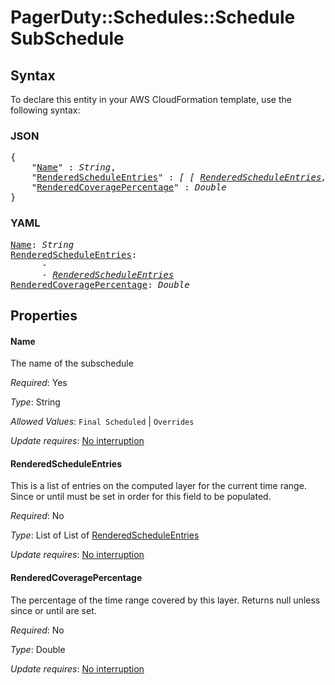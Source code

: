 # PagerDuty::Schedules::Schedule SubSchedule

## Syntax

To declare this entity in your AWS CloudFormation template, use the following syntax:

### JSON

<pre>
{
    "<a href="#name" title="Name">Name</a>" : <i>String</i>,
    "<a href="#renderedscheduleentries" title="RenderedScheduleEntries">RenderedScheduleEntries</a>" : <i>[ [ <a href="renderedscheduleentries.md">RenderedScheduleEntries</a>, ... ], ... ]</i>,
    "<a href="#renderedcoveragepercentage" title="RenderedCoveragePercentage">RenderedCoveragePercentage</a>" : <i>Double</i>
}
</pre>

### YAML

<pre>
<a href="#name" title="Name">Name</a>: <i>String</i>
<a href="#renderedscheduleentries" title="RenderedScheduleEntries">RenderedScheduleEntries</a>: <i>
      - 
      - <a href="renderedscheduleentries.md">RenderedScheduleEntries</a></i>
<a href="#renderedcoveragepercentage" title="RenderedCoveragePercentage">RenderedCoveragePercentage</a>: <i>Double</i>
</pre>

## Properties

#### Name

The name of the subschedule

_Required_: Yes

_Type_: String

_Allowed Values_: <code>Final Scheduled</code> | <code>Overrides</code>

_Update requires_: [No interruption](https://docs.aws.amazon.com/AWSCloudFormation/latest/UserGuide/using-cfn-updating-stacks-update-behaviors.html#update-no-interrupt)

#### RenderedScheduleEntries

This is a list of entries on the computed layer for the current time range. Since or until must be set in order for this field to be populated.

_Required_: No

_Type_: List of List of <a href="renderedscheduleentries.md">RenderedScheduleEntries</a>

_Update requires_: [No interruption](https://docs.aws.amazon.com/AWSCloudFormation/latest/UserGuide/using-cfn-updating-stacks-update-behaviors.html#update-no-interrupt)

#### RenderedCoveragePercentage

The percentage of the time range covered by this layer. Returns null unless since or until are set.

_Required_: No

_Type_: Double

_Update requires_: [No interruption](https://docs.aws.amazon.com/AWSCloudFormation/latest/UserGuide/using-cfn-updating-stacks-update-behaviors.html#update-no-interrupt)

